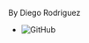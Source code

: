 By Diego Rodriguez
- ![GitHub](https://img.shields.io/badge/GitHub-dewstouh-181717?style=flat-square&logo=github)
